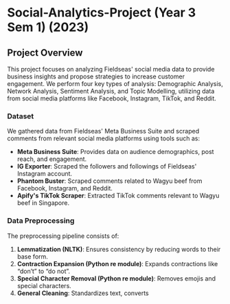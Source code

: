 # Social-Analytics-Project (Year 3 Sem 1) (2023)
## Project Overview
This project focuses on analyzing Fieldseas' social media data to provide business insights and propose strategies to increase customer engagement. We perform four key types of analysis: Demographic Analysis, Network Analysis, Sentiment Analysis, and Topic Modelling, utilizing data from social media platforms like Facebook, Instagram, TikTok, and Reddit.

### Dataset
We gathered data from Fieldseas' Meta Business Suite and scraped comments from relevant social media platforms using tools such as:
- **Meta Business Suite**: Provides data on audience demographics, post reach, and engagement.
- **IG Exporter**: Scraped the followers and followings of Fieldseas' Instagram account.
- **Phantom Buster**: Scraped comments related to Wagyu beef from Facebook, Instagram, and Reddit.
- **Apify's TikTok Scraper**: Extracted TikTok comments relevant to Wagyu beef in Singapore.

### Data Preprocessing
The preprocessing pipeline consists of:
1. **Lemmatization (NLTK)**: Ensures consistency by reducing words to their base form.
2. **Contraction Expansion (Python re module)**: Expands contractions like “don’t” to “do not”.
3. **Special Character Removal (Python re module)**: Removes emojis and special characters.
4. **General Cleaning**: Standardizes text, converts
